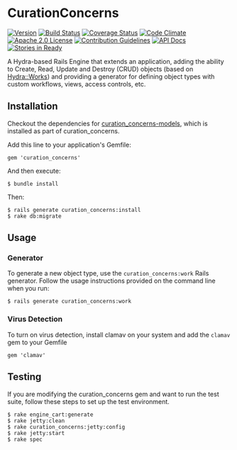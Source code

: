 # CurationConcerns

[![Version](https://badge.fury.io/rb/curation_concerns.png)](http://badge.fury.io/rb/curation_concerns)
[![Build Status](https://travis-ci.org/projecthydra-labs/curation_concerns.svg?branch=master)](https://travis-ci.org/projecthydra-labs/curation_concerns)
[![Coverage Status](https://coveralls.io/repos/projecthydra-labs/curation_concerns/badge.svg?branch=master)](https://coveralls.io/r/projecthydra-labs/curation_concerns?branch=master)
[![Code Climate](https://codeclimate.com/github/projecthydra-labs/curation_concerns/badges/gpa.svg)](https://codeclimate.com/github/projecthydra-labs/curation_concerns)
[![Apache 2.0 License](http://img.shields.io/badge/APACHE2-license-blue.svg)](./LICENSE.txt)
[![Contribution Guidelines](http://img.shields.io/badge/CONTRIBUTING-Guidelines-blue.svg)](./CONTRIBUTING.md)
[![API Docs](http://img.shields.io/badge/API-docs-blue.svg)](http://rubydoc.info/gems/curation_concerns)
[![Stories in Ready](https://badge.waffle.io/projecthydra-labs/sufia-core.png?source=projecthydra-labs%2Fcuration_concerns&label=ready&title=Ready)](https://waffle.io/projecthydra-labs/sufia-core?source=projecthydra-labs%2Fcuration_concerns)

A Hydra-based Rails Engine that extends an application, adding the ability to Create, Read, Update and Destroy (CRUD) objects (based on [Hydra::Works](http://github.com/projecthydra-labs/hydra-works)) and providing a generator for defining object types with custom workflows, views, access controls, etc.

## Installation

Checkout the dependencies for [curation_concerns-models](https://github.com/projecthydra-labs/curation_concerns/tree/master/curation_concerns-models#dependencies), which is installed as part of curation_concerns.

Add this line to your application's Gemfile:

    gem 'curation_concerns'

And then execute:

    $ bundle install

Then:

    $ rails generate curation_concerns:install
    $ rake db:migrate

## Usage

### Generator

To generate a new object type, use the `curation_concerns:work` Rails generator.  Follow the usage instructions provided on the command line when you run:

    $ rails generate curation_concerns:work

### Virus Detection

To turn on virus detection, install clamav on your system and add the `clamav` gem to your Gemfile

    gem 'clamav'

## Testing

If you are modifying the curation_concerns gem and want to run the test suite, follow these steps to set up the test environment.

    $ rake engine_cart:generate
    $ rake jetty:clean
    $ rake curation_concerns:jetty:config
    $ rake jetty:start
    $ rake spec

